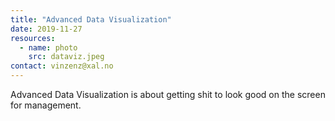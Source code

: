 ```yaml
---
title: "Advanced Data Visualization"
date: 2019-11-27
resources:
  - name: photo
    src: dataviz.jpeg
contact: vinzenz@xal.no
---
```


Advanced Data Visualization is about getting shit to look good on the screen for management.
